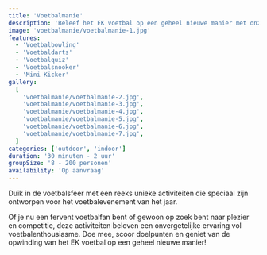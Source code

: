 ```yaml
---
title: 'Voetbalmanie'
description: 'Beleef het EK voetbal op een geheel nieuwe manier met onze speciaal ontwikkelde activiteit'
image: 'voetbalmanie/voetbalmanie-1.jpg'
features:
  - 'Voetbalbowling'
  - 'Voetbaldarts'
  - 'Voetbalquiz'
  - 'Voetbalsnooker'
  - 'Mini Kicker'
gallery:
  [
    'voetbalmanie/voetbalmanie-2.jpg',
    'voetbalmanie/voetbalmanie-3.jpg',
    'voetbalmanie/voetbalmanie-4.jpg',
    'voetbalmanie/voetbalmanie-5.jpg',
    'voetbalmanie/voetbalmanie-6.jpg',
    'voetbalmanie/voetbalmanie-7.jpg',
  ]
categories: ['outdoor', 'indoor']
duration: '30 minuten - 2 uur'
groupSize: '8 - 200 personen'
availability: 'Op aanvraag'
---
```


Duik in de voetbalsfeer met een reeks unieke activiteiten die speciaal zijn ontworpen voor het voetbalevenement van het jaar.

Of je nu een fervent voetbalfan bent of gewoon op zoek bent naar plezier en competitie, deze activiteiten beloven een onvergetelijke ervaring vol voetbalenthousiasme. Doe mee, scoor doelpunten en geniet van de opwinding van het EK voetbal op een geheel nieuwe manier!
